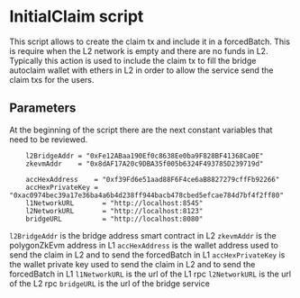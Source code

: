 # InitialClaim script
This script allows to create the claim tx and include it in a forcedBatch. This is require when the L2 network is empty and there are no funds in L2.
Typically this action is used to include the claim tx to fill the bridge autoclaim wallet with ethers in L2 in order to allow the service send the claim txs for the users.

## Parameters
At the beginning of the script there are the next constant variables that need to be reviewed.
```
    l2BridgeAddr = "0xFe12ABaa190Ef0c8638Ee0ba9F828BF41368Ca0E"
	zkevmAddr    = "0x8dAF17A20c9DBA35f005b6324F493785D239719d"

	accHexAddress    = "0xf39Fd6e51aad88F6F4ce6aB8827279cffFb92266"
	accHexPrivateKey = "0xac0974bec39a17e36ba4a6b4d238ff944bacb478cbed5efcae784d7bf4f2ff80"
	l1NetworkURL       = "http://localhost:8545"
	l2NetworkURL       = "http://localhost:8123"
	bridgeURL          = "http://localhost:8080"
```
`l2BridgeAddr` is the bridge address smart contract in L2
`zkevmAddr` is the polygonZkEvm address in L1
`accHexAddress` is the wallet address used to send the claim in L2 and to send the forcedBatch in L1
`accHexPrivateKey` is the wallet private key used to send the claim in L2 and to send the forcedBatch in L1
`l1NetworkURL` is the url of the L1 rpc
`l2NetworkURL` is the url of the L2 rpc
`bridgeURL` is the url of the bridge service